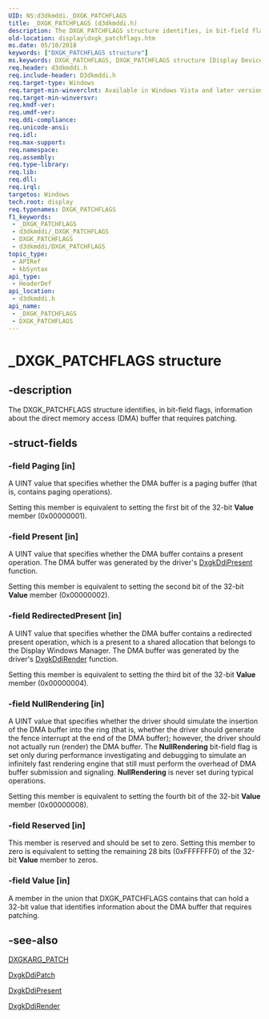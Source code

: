 ```yaml
---
UID: NS:d3dkmddi._DXGK_PATCHFLAGS
title: _DXGK_PATCHFLAGS (d3dkmddi.h)
description: The DXGK_PATCHFLAGS structure identifies, in bit-field flags, information about the direct memory access (DMA) buffer that requires patching.
old-location: display\dxgk_patchflags.htm
ms.date: 05/10/2018
keywords: ["DXGK_PATCHFLAGS structure"]
ms.keywords: DXGK_PATCHFLAGS, DXGK_PATCHFLAGS structure [Display Devices], DmStructs_e798cfa4-1915-42c8-87ad-709df6a5555f.xml, _DXGK_PATCHFLAGS, d3dkmddi/DXGK_PATCHFLAGS, display.dxgk_patchflags
req.header: d3dkmddi.h
req.include-header: D3dkmddi.h
req.target-type: Windows
req.target-min-winverclnt: Available in Windows Vista and later versions of the Windows operating systems.
req.target-min-winversvr: 
req.kmdf-ver: 
req.umdf-ver: 
req.ddi-compliance: 
req.unicode-ansi: 
req.idl: 
req.max-support: 
req.namespace: 
req.assembly: 
req.type-library: 
req.lib: 
req.dll: 
req.irql: 
targetos: Windows
tech.root: display
req.typenames: DXGK_PATCHFLAGS
f1_keywords:
 - _DXGK_PATCHFLAGS
 - d3dkmddi/_DXGK_PATCHFLAGS
 - DXGK_PATCHFLAGS
 - d3dkmddi/DXGK_PATCHFLAGS
topic_type:
 - APIRef
 - kbSyntax
api_type:
 - HeaderDef
api_location:
 - d3dkmddi.h
api_name:
 - _DXGK_PATCHFLAGS
 - DXGK_PATCHFLAGS
---
```


# _DXGK_PATCHFLAGS structure


## -description

The DXGK_PATCHFLAGS structure identifies, in bit-field flags, information about the direct memory access (DMA) buffer that requires patching.

## -struct-fields

### -field Paging [in]

A UINT value that specifies whether the DMA buffer is a paging buffer (that is, contains paging operations).

Setting this member is equivalent to setting the first bit of the 32-bit <b>Value</b> member (0x00000001).

### -field Present [in]

A UINT value that specifies whether the DMA buffer contains a present operation. The DMA buffer was generated by the driver's <a href="/windows-hardware/drivers/ddi/d3dkmddi/nc-d3dkmddi-dxgkddi_present">DxgkDdiPresent</a> function.

Setting this member is equivalent to setting the second bit of the 32-bit <b>Value</b> member (0x00000002).

### -field RedirectedPresent [in]

A UINT value that specifies whether the DMA buffer contains a redirected present operation, which is a present to a shared allocation that belongs to the Display Windows Manager. The DMA buffer was generated by the driver's <a href="/windows-hardware/drivers/ddi/d3dkmddi/nc-d3dkmddi-dxgkddi_render">DxgkDdiRender</a> function.

Setting this member is equivalent to setting the third bit of the 32-bit <b>Value</b> member (0x00000004).

### -field NullRendering [in]

A UINT value that specifies whether the driver should simulate the insertion of the DMA buffer into the ring (that is, whether the driver should generate the fence interrupt at the end of the DMA buffer); however, the driver should not actually run (render) the DMA buffer. The <b>NullRendering</b> bit-field flag is set only during performance investigating and debugging to simulate an infinitely fast rendering engine that still must perform the overhead of DMA buffer submission and signaling. <b>NullRendering</b> is never set during typical operations.

Setting this member is equivalent to setting the fourth bit of the 32-bit <b>Value</b> member (0x00000008).

### -field Reserved [in]

This member is reserved and should be set to zero. Setting this member to zero is equivalent to setting the remaining 28 bits (0xFFFFFFF0) of the 32-bit <b>Value</b> member to zeros.

### -field Value [in]

A member in the union that DXGK_PATCHFLAGS contains that can hold a 32-bit value that identifies information about the DMA buffer that requires patching.

## -see-also

<a href="/windows-hardware/drivers/ddi/d3dkmddi/ns-d3dkmddi-_dxgkarg_patch">DXGKARG_PATCH</a>



<a href="/windows-hardware/drivers/ddi/d3dkmddi/nc-d3dkmddi-dxgkddi_patch">DxgkDdiPatch</a>



<a href="/windows-hardware/drivers/ddi/d3dkmddi/nc-d3dkmddi-dxgkddi_present">DxgkDdiPresent</a>



<a href="/windows-hardware/drivers/ddi/d3dkmddi/nc-d3dkmddi-dxgkddi_render">DxgkDdiRender</a>

